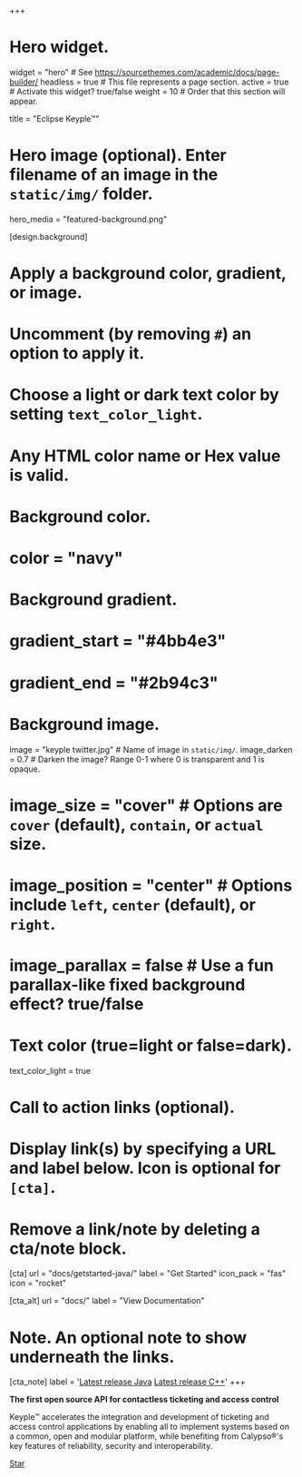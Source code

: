 +++
# Hero widget.
widget = "hero"  # See https://sourcethemes.com/academic/docs/page-builder/
headless = true  # This file represents a page section.
active = true  # Activate this widget? true/false
weight = 10  # Order that this section will appear.

title = "Eclipse Keyple™"

# Hero image (optional). Enter filename of an image in the `static/img/` folder.
hero_media = "featured-background.png"

[design.background]
  # Apply a background color, gradient, or image.
  #   Uncomment (by removing `#`) an option to apply it.
  #   Choose a light or dark text color by setting `text_color_light`.
  #   Any HTML color name or Hex value is valid.

  # Background color.
  # color = "navy"
  
  # Background gradient.
  # gradient_start = "#4bb4e3"
  # gradient_end = "#2b94c3"
  
  # Background image.
  image = "keyple twitter.jpg"  # Name of image in `static/img/`.
  image_darken = 0.7  # Darken the image? Range 0-1 where 0 is transparent and 1 is opaque.
  # image_size = "cover"  #  Options are `cover` (default), `contain`, or `actual` size.
  # image_position = "center"  # Options include `left`, `center` (default), or `right`.
  # image_parallax = false  # Use a fun parallax-like fixed background effect? true/false
  
  # Text color (true=light or false=dark).
  text_color_light = true

# Call to action links (optional).
#   Display link(s) by specifying a URL and label below. Icon is optional for `[cta]`.
#   Remove a link/note by deleting a cta/note block.
[cta]
  url = "docs/getstarted-java/"
  label = "Get Started"
  icon_pack = "fas"
  icon = "rocket"
  
[cta_alt]
  url = "docs/"
  label = "View Documentation"

# Note. An optional note to show underneath the links.
[cta_note]
  label = '<a class="js-github-release" href="https://github.com/eclipse/keyple-java/releases" data-repo="eclipse/keyple-java">Latest release Java<!-- V --></a> <a class="js-github-release" href="https://github.com/eclipse/keyple-cpp/releases" data-repo="eclipse/keyple-cpp">Latest release C++<!-- V --></a>'
+++

**The first open source API for contactless ticketing and access control**

Keyple™ accelerates the integration and development of ticketing and access control applications by enabling all to implement systems based on a common, open and modular platform, while benefiting from Calypso®'s key features of reliability, security and interoperability.

<span style="text-shadow: none;"><a class="github-button" href="https://github.com/eclipse/keyple/" data-icon="octicon-star" data-size="large" data-show-count="true" aria-label="Star this on GitHub">Star</a><script async defer src="https://buttons.github.io/buttons.js"></script></span>
